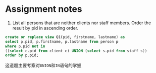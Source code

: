 # Assignment notes


1. List all persons that are neither clients nor staff members. Order the result by pid in ascending order. 
``` sql
create or replace view Q1(pid, firstname, lastname) as
select p.pid, p.firstname, p.lastname from person p
where p.pid not in
((select c.pid from client c) UNION (select s.pid from staff s))
order by p.pid;
```
这道题主要考察对`UNION`和`IN`语句的掌握

